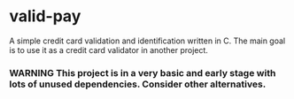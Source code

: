 # valid-pay
A simple credit card validation and identification written in C.
The main goal is to use it as a credit card validator in another project.

### WARNING This project is in a very basic and early stage with lots of unused dependencies. Consider other alternatives.

